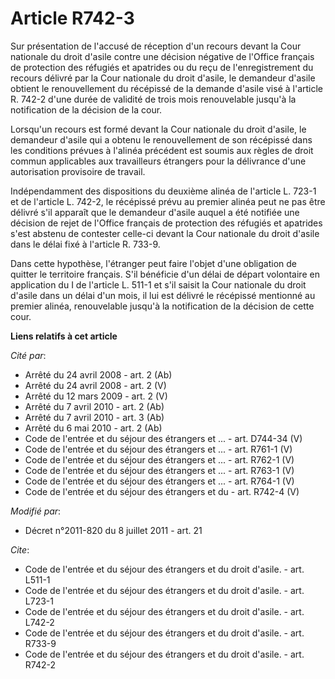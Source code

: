 # Article R742-3

Sur présentation de l'accusé de réception d'un recours devant la Cour nationale du droit d'asile contre une décision négative
de l'Office français de protection des réfugiés et apatrides ou du reçu de l'enregistrement du recours délivré par la Cour
nationale du droit d'asile, le demandeur d'asile obtient le renouvellement du récépissé de la demande d'asile visé à
l'article R. 742-2 d'une durée de validité de trois mois renouvelable jusqu'à la notification de la décision de la cour. 

Lorsqu'un recours est formé devant la Cour nationale du droit d'asile, le demandeur d'asile qui a obtenu le renouvellement de
son récépissé dans les conditions prévues à l'alinéa précédent est soumis aux règles de droit commun applicables aux
travailleurs étrangers pour la délivrance d'une autorisation provisoire de travail. 

Indépendamment des dispositions du deuxième alinéa de l'article L. 723-1 et de l'article L. 742-2, le récépissé prévu au
premier alinéa peut ne pas être délivré s'il apparaît que le demandeur d'asile auquel a été notifiée une décision de rejet de
l'Office français de protection des réfugiés et apatrides s'est abstenu de contester celle-ci devant la Cour nationale du
droit d'asile dans le délai fixé à l'article R. 733-9. 

Dans cette hypothèse, l'étranger peut faire l'objet d'une obligation de quitter le territoire français. S'il bénéficie d'un
délai de départ volontaire en application du I de l'article L. 511-1 et s'il saisit la Cour nationale du droit d'asile dans
un délai d'un mois, il lui est délivré le récépissé mentionné au premier alinéa, renouvelable jusqu'à la notification de la
décision de cette cour.

**Liens relatifs à cet article**

_Cité par_:

  - Arrêté du 24 avril 2008 - art. 2 (Ab)
  - Arrêté du 24 avril 2008 - art. 2 (V)
  - Arrêté du 12 mars 2009 - art. 2 (V)
  - Arrêté du 7 avril 2010 - art. 2 (Ab)
  - Arrêté du 7 avril 2010 - art. 3 (Ab)
  - Arrêté du 6 mai 2010 - art. 2 (Ab)
  - Code de l'entrée et du séjour des étrangers et ... - art. D744-34 (V)
  - Code de l'entrée et du séjour des étrangers et ... - art. R761-1 (V)
  - Code de l'entrée et du séjour des étrangers et ... - art. R762-1 (V)
  - Code de l'entrée et du séjour des étrangers et ... - art. R763-1 (V)
  - Code de l'entrée et du séjour des étrangers et ... - art. R764-1 (V)
  - Code de l'entrée et du séjour des étrangers et du  - art. R742-4 (V)

_Modifié par_:

  - Décret n°2011-820 du 8 juillet 2011 - art. 21

_Cite_:

  - Code de l'entrée et du séjour des étrangers et du droit d'asile. - art. L511-1
  - Code de l'entrée et du séjour des étrangers et du droit d'asile. - art. L723-1
  - Code de l'entrée et du séjour des étrangers et du droit d'asile. - art. L742-2
  - Code de l'entrée et du séjour des étrangers et du droit d'asile. - art. R733-9
  - Code de l'entrée et du séjour des étrangers et du droit d'asile. - art. R742-2
